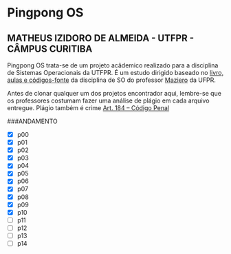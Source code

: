 # Pingpong OS

## MATHEUS IZIDORO DE ALMEIDA - UTFPR - CÂMPUS CURITIBA

Pingpong OS trata-se de um projeto acâdemico realizado para a disciplina de Sistemas Operacionais da UTFPR.
É um estudo dirigido baseado no [livro, aulas e códigos-fonte](http://wiki.inf.ufpr.br/maziero/doku.php?id=so:start) da disciplina de SO do professor [Maziero](http://wiki.inf.ufpr.br/maziero/doku.php?id=start) da UFPR.

Antes de clonar qualquer um dos projetos encontrador aqui, lembre-se que os professores costumam fazer uma análise de plágio em cada arquivo entregue. Plágio também é crime [Art. 184 – Código Penal](https://www.jusbrasil.com.br/topicos/10615003/artigo-184-do-decreto-lei-n-2848-de-07-de-dezembro-de-1940)

###ANDAMENTO

- [x] p00
- [x] p01
- [x] p02
- [x] p03
- [x] p04
- [x] p05
- [x] p06
- [x] p07
- [x] p08
- [x] p09
- [x] p10
- [ ] p11
- [ ] p12
- [ ] p13
- [ ] p14
